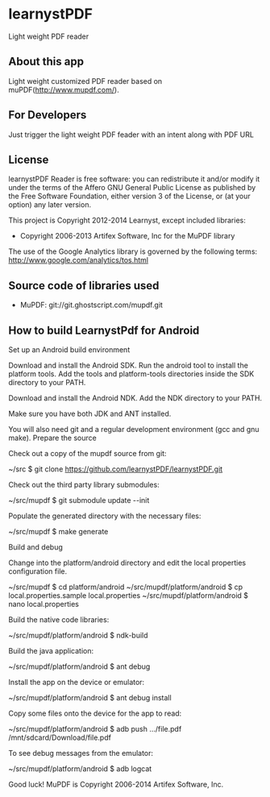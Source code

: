 learnystPDF
===========

Light weight PDF reader


## About this app

Light weight customized PDF reader based on muPDF(http://www.mupdf.com/).

## For Developers

Just trigger the light weight PDF feader with an intent along with PDF URL

## License
learnystPDF Reader is free software: you can redistribute it and/or modify it under the terms of the Affero GNU General Public License as published by the Free Software Foundation, either version 3 of the License, or (at your option) any later version.

This project is Copyright 2012-2014 Learnyst, except included libraries:
- Copyright 2006-2013 Artifex Software, Inc for the MuPDF library

The use of the Google Analytics library is governed by the following terms: http://www.google.com/analytics/tos.html


## Source code of libraries used
- MuPDF: git://git.ghostscript.com/mupdf.git

## How to build LearnystPdf for Android
Set up an Android build environment

Download and install the Android SDK. Run the android tool to install the platform tools. Add the tools and platform-tools directories inside the SDK directory to your PATH.

Download and install the Android NDK. Add the NDK directory to your PATH.

Make sure you have both JDK and ANT installed.

You will also need git and a regular development environment (gcc and gnu make).
Prepare the source

Check out a copy of the mupdf source from git:

~/src $ git clone https://github.com/learnystPDF/learnystPDF.git

Check out the third party library submodules:

~/src/mupdf $ git submodule update --init

Populate the generated directory with the necessary files:

~/src/mupdf $ make generate

Build and debug

Change into the platform/android directory and edit the local properties configuration file.

~/src/mupdf $ cd platform/android
~/src/mupdf/platform/android $ cp local.properties.sample local.properties
~/src/mupdf/platform/android $ nano local.properties

Build the native code libraries:

~/src/mupdf/platform/android $ ndk-build

Build the java application:

~/src/mupdf/platform/android $ ant debug

Install the app on the device or emulator:

~/src/mupdf/platform/android $ ant debug install

Copy some files onto the device for the app to read:

~/src/mupdf/platform/android $ adb push .../file.pdf /mnt/sdcard/Download/file.pdf

To see debug messages from the emulator:

~/src/mupdf/platform/android $ adb logcat

Good luck!
MuPDF is Copyright 2006-2014 Artifex Software, Inc.
